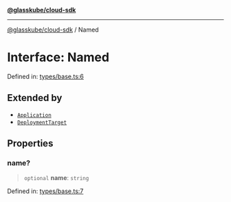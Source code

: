 [**@glasskube/cloud-sdk**](../README.md)

***

[@glasskube/cloud-sdk](../README.md) / Named

# Interface: Named

Defined in: [types/base.ts:6](https://github.com/glasskube/distr/blob/80de58e6e72221ca696881996e5ae90ce94cd9cf/sdk/js/src/types/base.ts#L6)

## Extended by

- [`Application`](Application.md)
- [`DeploymentTarget`](DeploymentTarget.md)

## Properties

### name?

> `optional` **name**: `string`

Defined in: [types/base.ts:7](https://github.com/glasskube/distr/blob/80de58e6e72221ca696881996e5ae90ce94cd9cf/sdk/js/src/types/base.ts#L7)
